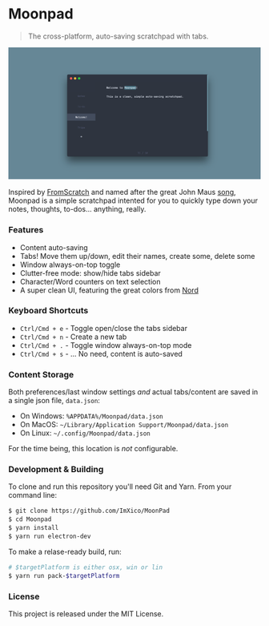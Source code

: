 # Moonpad

> The cross-platform, auto-saving scratchpad with tabs.

<p align="center">
  <img src="https://github.com/ImXico/Moonpad/blob/master/assets/readme-hero.png?raw=true" alt="Moonpad Hero"/>
</p>

Inspired by [FromScratch](https://github.com/Kilian/fromscratch) and named after the great John Maus [song](https://open.spotify.com/track/2NJGAT43AvS7BQvn2017yS?si=9_zcPXJJT1Wdjg-ip5-1sw), Moonpad is a simple scratchpad intented for you to quickly type down your notes, thoughts, to-dos... anything, really.

### Features

* Content auto-saving
* Tabs! Move them up/down, edit their names, create some, delete some
* Window always-on-top toggle
* Clutter-free mode: show/hide tabs sidebar
* Character/Word counters on text selection
* A super clean UI, featuring the great colors from [Nord](https://www.nordtheme.com/)

### Keyboard Shortcuts

* `Ctrl/Cmd + e` - Toggle open/close the tabs sidebar
* `Ctrl/Cmd + n` - Create a new tab
* `Ctrl/Cmd + .` - Toggle window always-on-top mode
* `Ctrl/Cmd + s` - ... No need, content is auto-saved

### Content Storage

Both preferences/last window settings _and_ actual tabs/content are saved in a single json file, `data.json`:

* On Windows: `%APPDATA%/Moonpad/data.json`
* On MacOS: `~/Library/Application Support/Moonpad/data.json`
* On Linux: `~/.config/Moonpad/data.json`

For the time being, this location is _not_ configurable.

### Development & Building

To clone and run this repository you'll need Git and Yarn. From your command line:

```bash
$ git clone https://github.com/ImXico/MoonPad
$ cd Moonpad
$ yarn install
$ yarn run electron-dev
```

To make a relase-ready build, run:

```bash
# $targetPlatform is either osx, win or lin
$ yarn run pack-$targetPlatform
```

### License

This project is released under the MIT License.
